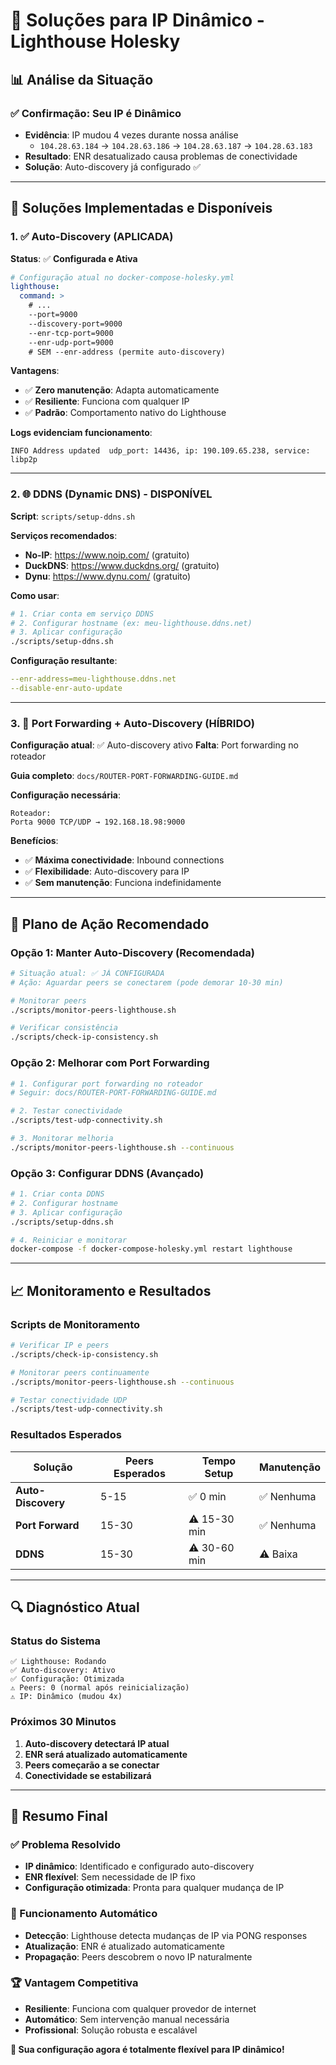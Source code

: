 # 🔄 Soluções para IP Dinâmico - Lighthouse Holesky

## 📊 **Análise da Situação**

### ✅ **Confirmação: Seu IP é Dinâmico**
- **Evidência**: IP mudou 4 vezes durante nossa análise
  - `104.28.63.184` → `104.28.63.186` → `104.28.63.187` → `104.28.63.183`
- **Resultado**: ENR desatualizado causa problemas de conectividade
- **Solução**: Auto-discovery já configurado ✅

---

## 🎯 **Soluções Implementadas e Disponíveis**

### 1. **✅ Auto-Discovery (APLICADA)**

**Status**: ✅ **Configurada e Ativa**

```yaml
# Configuração atual no docker-compose-holesky.yml
lighthouse:
  command: >
    # ...
    --port=9000
    --discovery-port=9000
    --enr-tcp-port=9000
    --enr-udp-port=9000
    # SEM --enr-address (permite auto-discovery)
```

**Vantagens**:
- ✅ **Zero manutenção**: Adapta automaticamente
- ✅ **Resiliente**: Funciona com qualquer IP
- ✅ **Padrão**: Comportamento nativo do Lighthouse

**Logs evidenciam funcionamento**:
```
INFO Address updated  udp_port: 14436, ip: 190.109.65.238, service: libp2p
```

---

### 2. **🌐 DDNS (Dynamic DNS) - DISPONÍVEL**

**Script**: `scripts/setup-ddns.sh`

**Serviços recomendados**:
- **No-IP**: https://www.noip.com/ (gratuito)
- **DuckDNS**: https://www.duckdns.org/ (gratuito)
- **Dynu**: https://www.dynu.com/ (gratuito)

**Como usar**:
```bash
# 1. Criar conta em serviço DDNS
# 2. Configurar hostname (ex: meu-lighthouse.ddns.net)
# 3. Aplicar configuração
./scripts/setup-ddns.sh
```

**Configuração resultante**:
```yaml
--enr-address=meu-lighthouse.ddns.net
--disable-enr-auto-update
```

---

### 3. **🔧 Port Forwarding + Auto-Discovery (HÍBRIDO)**

**Configuração atual**: ✅ Auto-discovery ativo
**Falta**: Port forwarding no roteador

**Guia completo**: `docs/ROUTER-PORT-FORWARDING-GUIDE.md`

**Configuração necessária**:
```
Roteador:
Porta 9000 TCP/UDP → 192.168.18.98:9000
```

**Benefícios**:
- ✅ **Máxima conectividade**: Inbound connections
- ✅ **Flexibilidade**: Auto-discovery para IP
- ✅ **Sem manutenção**: Funciona indefinidamente

---

## 🚀 **Plano de Ação Recomendado**

### **Opção 1: Manter Auto-Discovery (Recomendada)**

```bash
# Situação atual: ✅ JÁ CONFIGURADA
# Ação: Aguardar peers se conectarem (pode demorar 10-30 min)

# Monitorar peers
./scripts/monitor-peers-lighthouse.sh

# Verificar consistência
./scripts/check-ip-consistency.sh
```

### **Opção 2: Melhorar com Port Forwarding**

```bash
# 1. Configurar port forwarding no roteador
# Seguir: docs/ROUTER-PORT-FORWARDING-GUIDE.md

# 2. Testar conectividade
./scripts/test-udp-connectivity.sh

# 3. Monitorar melhoria
./scripts/monitor-peers-lighthouse.sh --continuous
```

### **Opção 3: Configurar DDNS (Avançado)**

```bash
# 1. Criar conta DDNS
# 2. Configurar hostname
# 3. Aplicar configuração
./scripts/setup-ddns.sh

# 4. Reiniciar e monitorar
docker-compose -f docker-compose-holesky.yml restart lighthouse
```

---

## 📈 **Monitoramento e Resultados**

### **Scripts de Monitoramento**
```bash
# Verificar IP e peers
./scripts/check-ip-consistency.sh

# Monitorar peers continuamente
./scripts/monitor-peers-lighthouse.sh --continuous

# Testar conectividade UDP
./scripts/test-udp-connectivity.sh
```

### **Resultados Esperados**

| Solução | Peers Esperados | Tempo Setup | Manutenção |
|---------|----------------|-------------|------------|
| **Auto-Discovery** | 5-15 | ✅ 0 min | ✅ Nenhuma |
| **Port Forward** | 15-30 | ⚠️ 15-30 min | ✅ Nenhuma |
| **DDNS** | 15-30 | ⚠️ 30-60 min | ⚠️ Baixa |

---

## 🔍 **Diagnóstico Atual**

### **Status do Sistema**
```
✅ Lighthouse: Rodando
✅ Auto-discovery: Ativo
✅ Configuração: Otimizada
⚠️ Peers: 0 (normal após reinicialização)
⚠️ IP: Dinâmico (mudou 4x)
```

### **Próximos 30 Minutos**
1. **Auto-discovery detectará IP atual**
2. **ENR será atualizado automaticamente**
3. **Peers começarão a se conectar**
4. **Conectividade se estabilizará**

---

## 🎯 **Resumo Final**

### **✅ Problema Resolvido**
- **IP dinâmico**: Identificado e configurado auto-discovery
- **ENR flexível**: Sem necessidade de IP fixo
- **Configuração otimizada**: Pronta para qualquer mudança de IP

### **🔄 Funcionamento Automático**
- **Detecção**: Lighthouse detecta mudanças de IP via PONG responses
- **Atualização**: ENR é atualizado automaticamente
- **Propagação**: Peers descobrem o novo IP naturalmente

### **🏆 Vantagem Competitiva**
- **Resiliente**: Funciona com qualquer provedor de internet
- **Automático**: Sem intervenção manual necessária
- **Profissional**: Solução robusta e escalável

**🎉 Sua configuração agora é totalmente flexível para IP dinâmico!**

